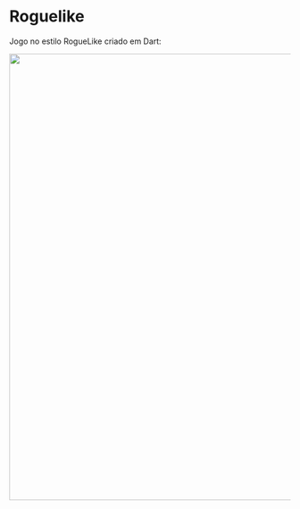 # Roguelike

Jogo no estilo RogueLike criado em Dart:

<p align="center">
  <img src="https://github.com/viniciusburza/Dart/blob/master/roguelike-dart/images/roguelike-dart.PNG" width="800"/>
</p>


